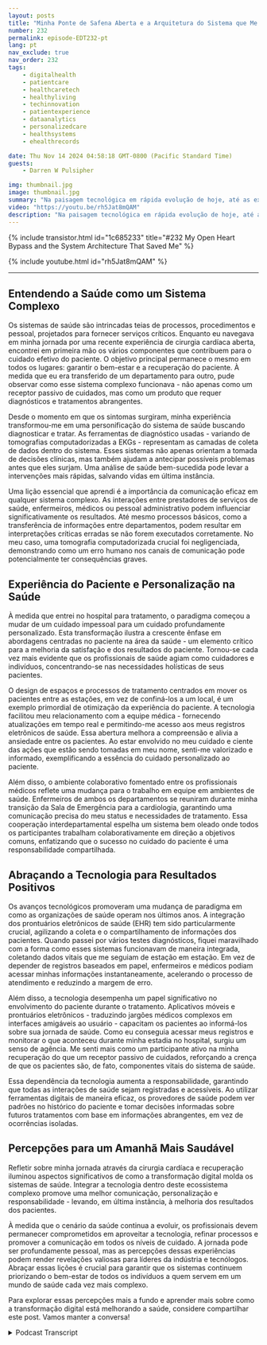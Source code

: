 ```yaml
---
layout: posts
title: "Minha Ponte de Safena Aberta e a Arquitetura do Sistema que Me Salvou"
number: 232
permalink: episode-EDT232-pt
lang: pt
nav_exclude: true
nav_order: 232
tags:
    - digitalhealth
    - patientcare
    - healthcaretech
    - healthyliving
    - techinnovation
    - patientexperience
    - dataanalytics
    - personalizedcare
    - healthsystems
    - ehealthrecords

date: Thu Nov 14 2024 04:58:18 GMT-0800 (Pacific Standard Time)
guests:
    - Darren W Pulsipher

img: thumbnail.jpg
image: thumbnail.jpg
summary: "Na paisagem tecnológica em rápida evolução de hoje, até as experiências pessoais podem revelar insights transformacionais sobre sistemas e processos. Esta é a minha história sobre a experiência traumática da Cirurgia de Coração Aberto, que demonstra como lições da transformação digital em relação a dados, comunicação e atendimento ao paciente se aplicam em cenários do mundo real, particularmente na área da saúde."
video: "https://youtu.be/rh5Jat8mQAM"
description: "Na paisagem tecnológica em rápida evolução de hoje, até as experiências pessoais podem revelar insights transformacionais sobre sistemas e processos. Esta é a minha história sobre a experiência traumática da Cirurgia de Coração Aberto, que demonstra como lições da transformação digital em relação a dados, comunicação e atendimento ao paciente se aplicam em cenários do mundo real, particularmente na área da saúde."
---
```


<div>
{% include transistor.html id="1c685233" title="#232 My Open Heart Bypass and the System Architecture That Saved Me" %}

{% include youtube.html id="rh5Jat8mQAM" %}
</div>

---

## Entendendo a Saúde como um Sistema Complexo

Os sistemas de saúde são intrincadas teias de processos, procedimentos e pessoal, projetados para fornecer serviços críticos. Enquanto eu navegava em minha jornada por uma recente experiência de cirurgia cardíaca aberta, encontrei em primeira mão os vários componentes que contribuem para o cuidado efetivo do paciente. O objetivo principal permanece o mesmo em todos os lugares: garantir o bem-estar e a recuperação do paciente. À medida que eu era transferido de um departamento para outro, pude observar como esse sistema complexo funcionava - não apenas como um receptor passivo de cuidados, mas como um produto que requer diagnósticos e tratamentos abrangentes.

Desde o momento em que os sintomas surgiram, minha experiência transformou-me em uma personificação do sistema de saúde buscando diagnosticar e tratar. As ferramentas de diagnóstico usadas - variando de tomografias computadorizadas a EKGs - representam as camadas de coleta de dados dentro do sistema. Esses sistemas não apenas orientam a tomada de decisões clínicas, mas também ajudam a antecipar possíveis problemas antes que eles surjam. Uma análise de saúde bem-sucedida pode levar a intervenções mais rápidas, salvando vidas em última instância.

Uma lição essencial que aprendi é a importância da comunicação eficaz em qualquer sistema complexo. As interações entre prestadores de serviços de saúde, enfermeiros, médicos ou pessoal administrativo podem influenciar significativamente os resultados. Até mesmo processos básicos, como a transferência de informações entre departamentos, podem resultar em interpretações críticas erradas se não forem executados corretamente. No meu caso, uma tomografia computadorizada crucial foi negligenciada, demonstrando como um erro humano nos canais de comunicação pode potencialmente ter consequências graves.

## Experiência do Paciente e Personalização na Saúde

À medida que entrei no hospital para tratamento, o paradigma começou a mudar de um cuidado impessoal para um cuidado profundamente personalizado. Esta transformação ilustra a crescente ênfase em abordagens centradas no paciente na área da saúde - um elemento crítico para a melhoria da satisfação e dos resultados do paciente. Tornou-se cada vez mais evidente que os profissionais de saúde agiam como cuidadores e indivíduos, concentrando-se nas necessidades holísticas de seus pacientes.

O design de espaços e processos de tratamento centrados em mover os pacientes entre as estações, em vez de confiná-los a um local, é um exemplo primordial de otimização da experiência do paciente. A tecnologia facilitou meu relacionamento com a equipe médica - fornecendo atualizações em tempo real e permitindo-me acesso aos meus registros eletrônicos de saúde. Essa abertura melhora a compreensão e alivia a ansiedade entre os pacientes. Ao estar envolvido no meu cuidado e ciente das ações que estão sendo tomadas em meu nome, senti-me valorizado e informado, exemplificando a essência do cuidado personalizado ao paciente.

Além disso, o ambiente colaborativo fomentado entre os profissionais médicos reflete uma mudança para o trabalho em equipe em ambientes de saúde. Enfermeiros de ambos os departamentos se reuniram durante minha transição da Sala de Emergência para a cardiologia, garantindo uma comunicação precisa do meu status e necessidades de tratamento. Essa cooperação interdepartamental espelha um sistema bem oleado onde todos os participantes trabalham colaborativamente em direção a objetivos comuns, enfatizando que o sucesso no cuidado do paciente é uma responsabilidade compartilhada.

## Abraçando a Tecnologia para Resultados Positivos

Os avanços tecnológicos promoveram uma mudança de paradigma em como as organizações de saúde operam nos últimos anos. A integração dos prontuários eletrônicos de saúde (EHR) tem sido particularmente crucial, agilizando a coleta e o compartilhamento de informações dos pacientes. Quando passei por vários testes diagnósticos, fiquei maravilhado com a forma como esses sistemas funcionavam de maneira integrada, coletando dados vitais que me seguiam de estação em estação. Em vez de depender de registros baseados em papel, enfermeiros e médicos podiam acessar minhas informações instantaneamente, acelerando o processo de atendimento e reduzindo a margem de erro.

Além disso, a tecnologia desempenha um papel significativo no envolvimento do paciente durante o tratamento. Aplicativos móveis e prontuários eletrônicos - traduzindo jargões médicos complexos em interfaces amigáveis ao usuário - capacitam os pacientes ao informá-los sobre sua jornada de saúde. Como eu conseguia acessar meus registros e monitorar o que aconteceu durante minha estadia no hospital, surgiu um senso de agência. Me senti mais como um participante ativo na minha recuperação do que um receptor passivo de cuidados, reforçando a crença de que os pacientes são, de fato, componentes vitais do sistema de saúde.

Essa dependência da tecnologia aumenta a responsabilidade, garantindo que todas as interações de saúde sejam registradas e acessíveis. Ao utilizar ferramentas digitais de maneira eficaz, os provedores de saúde podem ver padrões no histórico do paciente e tomar decisões informadas sobre futuros tratamentos com base em informações abrangentes, em vez de ocorrências isoladas.

## Percepções para um Amanhã Mais Saudável

Refletir sobre minha jornada através da cirurgia cardíaca e recuperação iluminou aspectos significativos de como a transformação digital molda os sistemas de saúde. Integrar a tecnologia dentro deste ecossistema complexo promove uma melhor comunicação, personalização e responsabilidade - levando, em última instância, à melhoria dos resultados dos pacientes.

À medida que o cenário da saúde continua a evoluir, os profissionais devem permanecer comprometidos em aproveitar a tecnologia, refinar processos e promover a comunicação em todos os níveis de cuidado. A jornada pode ser profundamente pessoal, mas as percepções dessas experiências podem render revelações valiosas para líderes da indústria e tecnólogos. Abraçar essas lições é crucial para garantir que os sistemas continuem priorizando o bem-estar de todos os indivíduos a quem servem em um mundo de saúde cada vez mais complexo.

Para explorar essas percepções mais a fundo e aprender mais sobre como a transformação digital está melhorando a saúde, considere compartilhar este post. Vamos manter a conversa!



<details>
<summary> Podcast Transcript </summary>

<p></p>

</details>
